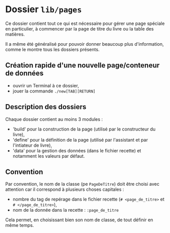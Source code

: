 # Dossier `lib/pages`

Ce dossier contient tout ce qui est nécessaire pour gérer une page spéciale en particulier, à commencer par la page de titre du livre ou la table des matières.

Il a même été généralisé pour pouvoir donner beaucoup plus d'information, comme le montre tous les dossiers présents.

## Création rapide d'une nouvelle page/conteneur de données

- ouvrir un Terminal à ce dossier,
- jouer la commande `./new[TAB][RETURN]`

## Description des dossiers

Chaque dossier contient au moins 3 modules :

- 'build' pour la construction de la page (utilisé par le constructeur du livre),
- 'define' pour la définition de la page (utilisé par l'assistant et par l'intiateur de livre),
- 'data' pour la gestion des données (dans le fichier recette) et notamment les valeurs par défaut.

## Convention

Par convention, le nom de la classe (pe `PageDeTitre`) doit être choisi avec attention car il correspond à plusieurs choses capitales :

- nombre du tag de repérage dans le fichier recette (`# <page_de_titre>` et `# </page_de_titre>`),
- nom de la donnée dans la recette : `:page_de_titre`

Cela permet, en choisissant bien son nom de classe, de tout définir en même temps.
